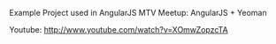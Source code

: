 Example Project used in AngularJS MTV Meetup: AngularJS + Yeoman

Youtube: http://www.youtube.com/watch?v=XOmwZopzcTA